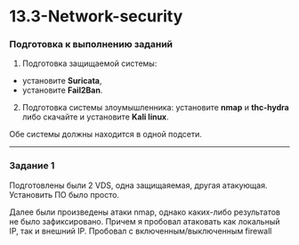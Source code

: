 # 13.3-Network-security

### Подготовка к выполнению заданий

1.  Подготовка защищаемой системы:

-   установите **Suricata**,
-   установите **Fail2Ban**.

2.  Подготовка системы злоумышленника: установите **nmap** и **thc-hydra** либо скачайте и установите **Kali linux**.

Обе системы должны находится в одной подсети.

---
### Задание 1

Подготовлены были 2 VDS, одна защищаяемая, другая атакующая.   
Установить ПО было просто.   

Далее были произведены атаки nmap, однако каких-либо результатов не было зафиксировано. Причем я пробовал атаковать как локальный IP, так и  внешний IP. Пробовал с включенным/выключенным firewall  
